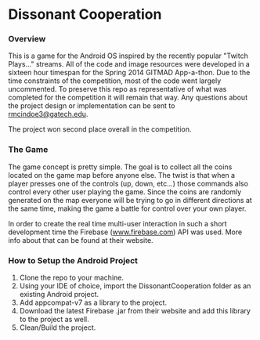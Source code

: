 Dissonant Cooperation
================

### Overview
This is a game for the Android OS inspired by the recently popular "Twitch Plays..." streams.  All of the code and image resources were developed in a sixteen hour timespan for the Spring 2014 GITMAD App-a-thon.  Due to the time constraints of the competition, most of the code went largely uncommented.  To preserve this repo as representative of what was completed for the competition it will remain that way.  Any questions about the project design or implementation can be sent to rmcindoe3@gatech.edu.

The project won second place overall in the competition.

### The Game
The game concept is pretty simple.  The goal is to collect all the coins located on the game map before anyone else.  The twist is that when a player presses one of the controls (up, down, etc...) those commands also control every other user playing the game.  Since the coins are randomly generated on the map everyone will be trying to go in different directions at the same time, making the game a battle for control over your own player.

In order to create the real time multi-user interaction in such a short development time the Firebase (www.firebase.com) API was used.  More info about that can be found at their website.

### How to Setup the Android Project
1. Clone the repo to your machine.
2. Using your IDE of choice, import the DissonantCooperation folder as an existing Android project.
3. Add appcompat-v7 as a library to the project.
4. Download the latest Firebase .jar from their website and add this library to the project as well.
5. Clean/Build the project.
